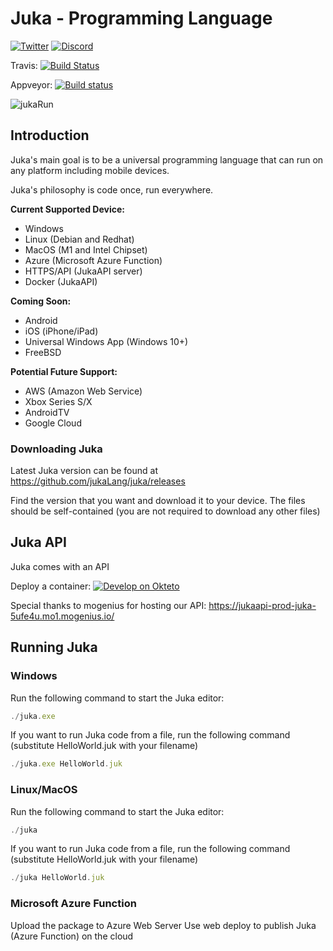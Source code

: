 # Juka - Programming Language 

[![Twitter](https://img.shields.io/twitter/follow/jukaLang.svg?style=social)](https://twitter.com/jukaLang)
[![Discord](https://img.shields.io/discord/975787212954275910)](https://discord.com/invite/7BNpwKH8JC/)


Travis: [![Build Status](https://app.travis-ci.com/jukaLang/Juka.svg?branch=master)](https://app.travis-ci.com/jukaLang/Juka)

Appveyor: [![Build status](https://ci.appveyor.com/api/projects/status/nmjmm04xhryx8p54?svg=true)](https://ci.appveyor.com/project/TheAndreiM/juka)

![jukaRun](https://user-images.githubusercontent.com/11934545/171545920-02493491-fa44-40d6-9a5b-46b2f90f8301.gif)

## Introduction

Juka's main goal is to be a universal programming language that can run on any platform including mobile devices.

Juka's philosophy is code once, run everywhere.

__Current Supported Device:__
- Windows
- Linux (Debian and Redhat)
- MacOS (M1 and Intel Chipset)
- Azure (Microsoft Azure Function)
- HTTPS/API (JukaAPI server)
- Docker (JukaAPI)

__Coming Soon:__
- Android
- iOS (iPhone/iPad)
- Universal Windows App (Windows 10+)
- FreeBSD

__Potential Future Support:__
- AWS (Amazon Web Service)
- Xbox Series S/X
- AndroidTV
- Google Cloud

### Downloading Juka
Latest Juka version can be found at https://github.com/jukaLang/juka/releases

Find the version that you want and download it to your device. 
The files should be self-contained (you are not required to download any other files)

## Juka API

Juka comes with an API

Deploy a container:
[![Develop on Okteto](https://okteto.com/develop-okteto.svg)](https://cloud.okteto.com/deploy?repository=https://github.com/jukalang/juka&branch=master)

Special thanks to mogenius for hosting our API:
https://jukaapi-prod-juka-5ufe4u.mo1.mogenius.io/


## Running Juka

### Windows

Run the following command to start the Juka editor:

```jsx
./juka.exe
```

If you want to run Juka code from a file, run the following command (substitute HelloWorld.juk with your filename)

```jsx
./juka.exe HelloWorld.juk
```

### Linux/MacOS

Run the following command to start the Juka editor:
```jsx
./juka
```

If you want to run Juka code from a file, run the following command (substitute HelloWorld.juk with your filename)

```jsx
./juka HelloWorld.juk
```


### Microsoft Azure Function

Upload the package to Azure Web Server
Use web deploy to publish Juka (Azure Function) on the cloud


